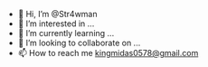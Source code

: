 - 👋 Hi, I’m @Str4wman
- 👀 I’m interested in ...
- 🌱 I’m currently learning ...
- 💞️ I’m looking to collaborate on ...
- 📫 How to reach me kingmidas0578@gmail.com

<!---
Str4wman/Str4wman is a ✨ special ✨ repository because its `README.md` (this file) appears on your GitHub profile.
You can click the Preview link to take a look at your changes.
--->
